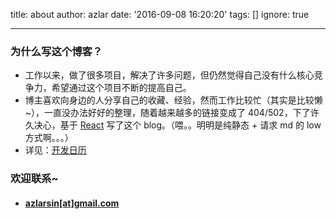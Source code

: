 title: about
author: azlar
date: '2016-09-08 16:20:20'
tags: []
ignore: true

---

### 为什么写这个博客？
- 工作以来，做了很多项目，解决了许多问题，但仍然觉得自己没有什么核心竞争力，希望通过这个项目不断的提高自己。
- 博主喜欢向身边的人分享自己的收藏、经验，然而工作比较忙（其实是比较懒~），一直没办法好好的整理，随着越来越多的链接变成了 404/502，下了许久决心，基于 [React](https://facebook.github.io/react/) 写了这个 blog。（喂。。明明是纯静态 + 请求 md 的 low 方式啊。。。）
- 详见：[开发日历](/article/blog/)

### 欢迎联系~

* #### [azlarsin[at]gmail.com](mailto://azlarsin@gmail.com)



